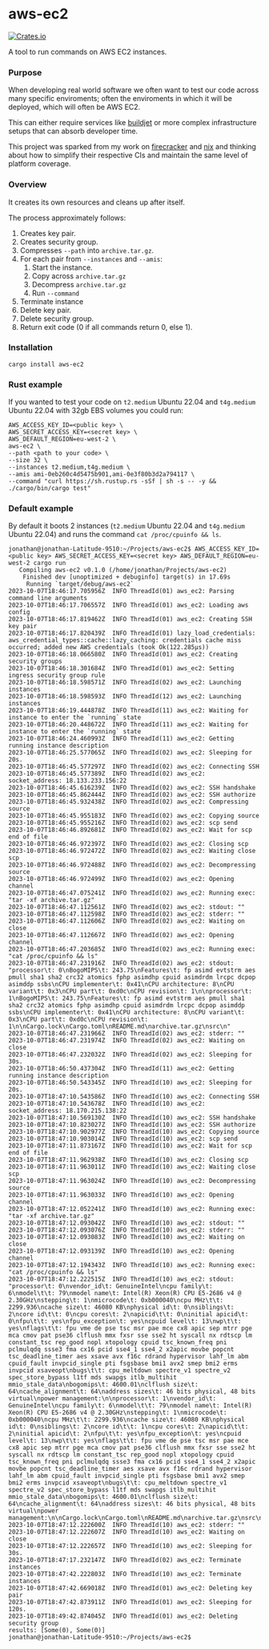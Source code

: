 # aws-ec2

[![Crates.io](https://img.shields.io/crates/v/aws-ec2)](https://crates.io/crates/aws-ec2)

A tool to run commands on AWS EC2 instances.

### Purpose

When developing real world software we often want to test our code across many specific enviroments; often the enviroments in which it will be deployed, which will often be AWS EC2.

This can either require services like [buildjet](https://buildjet.com/for-github-actions) or more complex infrastructure setups that can absorb developer time.

This project was sparked from my work on [firecracker](https://github.com/firecracker-microvm/firecracker) and [nix](https://github.com/nix-rust/nix) and thinking about how to simplify their respective CIs and maintain the same level of platform coverage.

### Overview

It creates its own resources and cleans up after itself.

The process approximately follows:

1. Creates key pair.
2. Creates security group.
3. Compresses `--path` into `archive.tar.gz`.
4. For each pair from `--instances` and `--amis`:
   1. Start the instance.
   2. Copy across `archive.tar.gz`
   3. Decompress `archive.tar.gz`
   4. Run `--command`
 5. Terminate instance
5. Delete key pair.
6. Delete security group.
7. Return exit code (0 if all commands return 0, else 1).

### Installation

```
cargo install aws-ec2
```

### Rust example

If you wanted to test your code on `t2.medium` Ubuntu 22.04 and `t4g.medium` Ubuntu 22.04 with 32gb EBS volumes you could run:

```
AWS_ACCESS_KEY_ID=<public key> \
AWS_SECRET_ACCESS_KEY=<secret key> \
AWS_DEFAULT_REGION=eu-west-2 \
aws-ec2 \
--path <path to your code> \
--size 32 \
--instances t2.medium,t4g.medium \
--amis ami-0eb260c4d5475b901,ami-0e3f80b3d2a794117 \
--command "curl https://sh.rustup.rs -sSf | sh -s -- -y && ./cargo/bin/cargo test"
```

### Default example

By default it boots 2 instances (`t2.medium` Ubuntu 22.04 and `t4g.medium` Ubuntu 22.04) and runs the command `cat /proc/cpuinfo && ls`.

```
jonathan@jonathan-Latitude-9510:~/Projects/aws-ec2$ AWS_ACCESS_KEY_ID=<public key> AWS_SECRET_ACCESS_KEY=<secret key> AWS_DEFAULT_REGION=eu-west-2 cargo run
   Compiling aws-ec2 v0.1.0 (/home/jonathan/Projects/aws-ec2)
    Finished dev [unoptimized + debuginfo] target(s) in 17.69s
     Running `target/debug/aws-ec2`
2023-10-07T18:46:17.705956Z  INFO ThreadId(01) aws_ec2: Parsing command line arguments
2023-10-07T18:46:17.706557Z  INFO ThreadId(01) aws_ec2: Loading aws config
2023-10-07T18:46:17.819462Z  INFO ThreadId(01) aws_ec2: Creating SSH key pair
2023-10-07T18:46:17.820439Z  INFO ThreadId(01) lazy_load_credentials: aws_credential_types::cache::lazy_caching: credentials cache miss occurred; added new AWS credentials (took Ok(122.285µs))
2023-10-07T18:46:18.066580Z  INFO ThreadId(01) aws_ec2: Creating security groups
2023-10-07T18:46:18.301684Z  INFO ThreadId(01) aws_ec2: Setting ingress security group rule
2023-10-07T18:46:18.598571Z  INFO ThreadId(02) aws_ec2: Launching instances
2023-10-07T18:46:18.598593Z  INFO ThreadId(12) aws_ec2: Launching instances
2023-10-07T18:46:19.444878Z  INFO ThreadId(11) aws_ec2: Waiting for instance to enter the `running` state
2023-10-07T18:46:20.448672Z  INFO ThreadId(11) aws_ec2: Waiting for instance to enter the `running` state
2023-10-07T18:46:24.460993Z  INFO ThreadId(11) aws_ec2: Getting running instance description
2023-10-07T18:46:25.577065Z  INFO ThreadId(02) aws_ec2: Sleeping for 20s.
2023-10-07T18:46:45.577297Z  INFO ThreadId(02) aws_ec2: Connecting SSH
2023-10-07T18:46:45.577389Z  INFO ThreadId(02) aws_ec2: socket_address: 18.133.233.156:22
2023-10-07T18:46:45.616239Z  INFO ThreadId(02) aws_ec2: SSH handshake
2023-10-07T18:46:45.862444Z  INFO ThreadId(02) aws_ec2: SSH authorize
2023-10-07T18:46:45.932438Z  INFO ThreadId(02) aws_ec2: Compressing source
2023-10-07T18:46:45.955183Z  INFO ThreadId(02) aws_ec2: Copying source
2023-10-07T18:46:45.955216Z  INFO ThreadId(02) aws_ec2: scp send
2023-10-07T18:46:46.892681Z  INFO ThreadId(02) aws_ec2: Wait for scp end of file
2023-10-07T18:46:46.972397Z  INFO ThreadId(02) aws_ec2: Closing scp
2023-10-07T18:46:46.972472Z  INFO ThreadId(02) aws_ec2: Waiting close scp
2023-10-07T18:46:46.972488Z  INFO ThreadId(02) aws_ec2: Decompressing source
2023-10-07T18:46:46.972499Z  INFO ThreadId(02) aws_ec2: Opening channel
2023-10-07T18:46:47.075241Z  INFO ThreadId(02) aws_ec2: Running exec: "tar -xf archive.tar.gz"
2023-10-07T18:46:47.112561Z  INFO ThreadId(02) aws_ec2: stdout: ""
2023-10-07T18:46:47.112598Z  INFO ThreadId(02) aws_ec2: stderr: ""
2023-10-07T18:46:47.112606Z  INFO ThreadId(02) aws_ec2: Waiting on close
2023-10-07T18:46:47.112667Z  INFO ThreadId(02) aws_ec2: Opening channel
2023-10-07T18:46:47.203685Z  INFO ThreadId(02) aws_ec2: Running exec: "cat /proc/cpuinfo && ls"
2023-10-07T18:46:47.231916Z  INFO ThreadId(02) aws_ec2: stdout: "processor\t: 0\nBogoMIPS\t: 243.75\nFeatures\t: fp asimd evtstrm aes pmull sha1 sha2 crc32 atomics fphp asimdhp cpuid asimdrdm lrcpc dcpop asimddp ssbs\nCPU implementer\t: 0x41\nCPU architecture: 8\nCPU variant\t: 0x3\nCPU part\t: 0xd0c\nCPU revision\t: 1\n\nprocessor\t: 1\nBogoMIPS\t: 243.75\nFeatures\t: fp asimd evtstrm aes pmull sha1 sha2 crc32 atomics fphp asimdhp cpuid asimdrdm lrcpc dcpop asimddp ssbs\nCPU implementer\t: 0x41\nCPU architecture: 8\nCPU variant\t: 0x3\nCPU part\t: 0xd0c\nCPU revision\t: 1\n\nCargo.lock\nCargo.toml\nREADME.md\narchive.tar.gz\nsrc\n"
2023-10-07T18:46:47.231966Z  INFO ThreadId(02) aws_ec2: stderr: ""
2023-10-07T18:46:47.231974Z  INFO ThreadId(02) aws_ec2: Waiting on close
2023-10-07T18:46:47.232032Z  INFO ThreadId(02) aws_ec2: Sleeping for 30s.
2023-10-07T18:46:50.437304Z  INFO ThreadId(11) aws_ec2: Getting running instance description
2023-10-07T18:46:50.543345Z  INFO ThreadId(10) aws_ec2: Sleeping for 20s.
2023-10-07T18:47:10.543586Z  INFO ThreadId(10) aws_ec2: Connecting SSH
2023-10-07T18:47:10.543678Z  INFO ThreadId(10) aws_ec2: socket_address: 18.170.215.138:22
2023-10-07T18:47:10.569130Z  INFO ThreadId(10) aws_ec2: SSH handshake
2023-10-07T18:47:10.823027Z  INFO ThreadId(10) aws_ec2: SSH authorize
2023-10-07T18:47:10.902977Z  INFO ThreadId(10) aws_ec2: Copying source
2023-10-07T18:47:10.903014Z  INFO ThreadId(10) aws_ec2: scp send
2023-10-07T18:47:11.873167Z  INFO ThreadId(10) aws_ec2: Wait for scp end of file
2023-10-07T18:47:11.962938Z  INFO ThreadId(10) aws_ec2: Closing scp
2023-10-07T18:47:11.963011Z  INFO ThreadId(10) aws_ec2: Waiting close scp
2023-10-07T18:47:11.963024Z  INFO ThreadId(10) aws_ec2: Decompressing source
2023-10-07T18:47:11.963033Z  INFO ThreadId(10) aws_ec2: Opening channel
2023-10-07T18:47:12.052241Z  INFO ThreadId(10) aws_ec2: Running exec: "tar -xf archive.tar.gz"
2023-10-07T18:47:12.093042Z  INFO ThreadId(10) aws_ec2: stdout: ""
2023-10-07T18:47:12.093076Z  INFO ThreadId(10) aws_ec2: stderr: ""
2023-10-07T18:47:12.093083Z  INFO ThreadId(10) aws_ec2: Waiting on close
2023-10-07T18:47:12.093139Z  INFO ThreadId(10) aws_ec2: Opening channel
2023-10-07T18:47:12.194343Z  INFO ThreadId(10) aws_ec2: Running exec: "cat /proc/cpuinfo && ls"
2023-10-07T18:47:12.222515Z  INFO ThreadId(10) aws_ec2: stdout: "processor\t: 0\nvendor_id\t: GenuineIntel\ncpu family\t: 6\nmodel\t\t: 79\nmodel name\t: Intel(R) Xeon(R) CPU E5-2686 v4 @ 2.30GHz\nstepping\t: 1\nmicrocode\t: 0xb000040\ncpu MHz\t\t: 2299.936\ncache size\t: 46080 KB\nphysical id\t: 0\nsiblings\t: 2\ncore id\t\t: 0\ncpu cores\t: 2\napicid\t\t: 0\ninitial apicid\t: 0\nfpu\t\t: yes\nfpu_exception\t: yes\ncpuid level\t: 13\nwp\t\t: yes\nflags\t\t: fpu vme de pse tsc msr pae mce cx8 apic sep mtrr pge mca cmov pat pse36 clflush mmx fxsr sse sse2 ht syscall nx rdtscp lm constant_tsc rep_good nopl xtopology cpuid tsc_known_freq pni pclmulqdq ssse3 fma cx16 pcid sse4_1 sse4_2 x2apic movbe popcnt tsc_deadline_timer aes xsave avx f16c rdrand hypervisor lahf_lm abm cpuid_fault invpcid_single pti fsgsbase bmi1 avx2 smep bmi2 erms invpcid xsaveopt\nbugs\t\t: cpu_meltdown spectre_v1 spectre_v2 spec_store_bypass l1tf mds swapgs itlb_multihit mmio_stale_data\nbogomips\t: 4600.01\nclflush size\t: 64\ncache_alignment\t: 64\naddress sizes\t: 46 bits physical, 48 bits virtual\npower management:\n\nprocessor\t: 1\nvendor_id\t: GenuineIntel\ncpu family\t: 6\nmodel\t\t: 79\nmodel name\t: Intel(R) Xeon(R) CPU E5-2686 v4 @ 2.30GHz\nstepping\t: 1\nmicrocode\t: 0xb000040\ncpu MHz\t\t: 2299.936\ncache size\t: 46080 KB\nphysical id\t: 0\nsiblings\t: 2\ncore id\t\t: 1\ncpu cores\t: 2\napicid\t\t: 2\ninitial apicid\t: 2\nfpu\t\t: yes\nfpu_exception\t: yes\ncpuid level\t: 13\nwp\t\t: yes\nflags\t\t: fpu vme de pse tsc msr pae mce cx8 apic sep mtrr pge mca cmov pat pse36 clflush mmx fxsr sse sse2 ht syscall nx rdtscp lm constant_tsc rep_good nopl xtopology cpuid tsc_known_freq pni pclmulqdq ssse3 fma cx16 pcid sse4_1 sse4_2 x2apic movbe popcnt tsc_deadline_timer aes xsave avx f16c rdrand hypervisor lahf_lm abm cpuid_fault invpcid_single pti fsgsbase bmi1 avx2 smep bmi2 erms invpcid xsaveopt\nbugs\t\t: cpu_meltdown spectre_v1 spectre_v2 spec_store_bypass l1tf mds swapgs itlb_multihit mmio_stale_data\nbogomips\t: 4600.01\nclflush size\t: 64\ncache_alignment\t: 64\naddress sizes\t: 46 bits physical, 48 bits virtual\npower management:\n\nCargo.lock\nCargo.toml\nREADME.md\narchive.tar.gz\nsrc\n"
2023-10-07T18:47:12.222600Z  INFO ThreadId(10) aws_ec2: stderr: ""
2023-10-07T18:47:12.222607Z  INFO ThreadId(10) aws_ec2: Waiting on close
2023-10-07T18:47:12.222657Z  INFO ThreadId(10) aws_ec2: Sleeping for 30s.
2023-10-07T18:47:17.232147Z  INFO ThreadId(02) aws_ec2: Terminate instances
2023-10-07T18:47:42.222803Z  INFO ThreadId(10) aws_ec2: Terminate instances
2023-10-07T18:47:42.669018Z  INFO ThreadId(01) aws_ec2: Deleting key pair
2023-10-07T18:47:42.873911Z  INFO ThreadId(01) aws_ec2: Sleeping for 120s.
2023-10-07T18:49:42.874045Z  INFO ThreadId(01) aws_ec2: Deleting security group
results: [Some(0), Some(0)]
jonathan@jonathan-Latitude-9510:~/Projects/aws-ec2$ 
```
